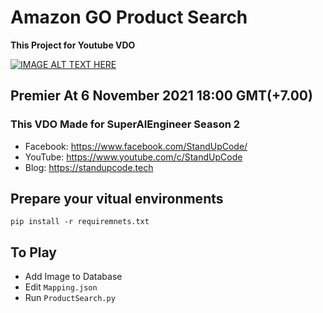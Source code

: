 # Amazon GO Product Search

<strong>This Project for Youtube VDO </strong>

[![IMAGE ALT TEXT HERE](https://img.youtube.com/vi/Iqm0BhzTsSw/0.jpg)](https://youtu.be/Iqm0BhzTsSw)

## Premier At 6 November 2021 18:00 GMT(+7.00)

### <strong>This VDO Made for SuperAIEngineer Season 2

</strong>

- Facebook: https://www.facebook.com/StandUpCode/
- YouTube: https://www.youtube.com/c/StandUpCode
- Blog: https://standupcode.tech

## Prepare your vitual environments

```shell
pip install -r requiremnets.txt
```

## To Play

- Add Image to Database
- Edit `Mapping.json`
- Run `ProductSearch.py`
